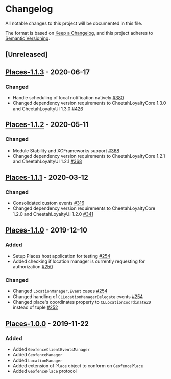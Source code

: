 # Changelog
All notable changes to this project will be documented in this file.

The format is based on [Keep a Changelog](https://keepachangelog.com/en/1.0.0/),
and this project adheres to [Semantic Versioning](https://semver.org/spec/v2.0.0.html).

## [Unreleased]

## [Places-1.1.3] - 2020-06-17
### Changed
- Handle scheduling of local notification natively [#380]
- Changed dependency version requirements to CheetahLoyaltyCore 1.3.0 and CheetahLoyaltyUI 1.3.0 [#426]

[#380]: https://github.com/LoyalSphere/cheetah-loyalty-ios-sdk/pull/380
[#426]: https://github.com/LoyalSphere/cheetah-loyalty-ios-sdk/pull/426

## [Places-1.1.2] - 2020-05-11

### Changed
- Module Stability and XCFrameworks support [#368]
- Changed dependency version requirements to CheetahLoyaltyCore 1.2.1 and CheetahLoyaltyUI 1.2.1 [#368]

[#368]: https://github.com/LoyalSphere/cheetah-loyalty-ios-sdk/pull/368

## [Places-1.1.1] - 2020-03-12

### Changed
- Consolidated custom events [#316]
- Changed dependency version requirements to CheetahLoyaltyCore 1.2.0 and CheetahLoyaltyUI 1.2.0 [#341]

[#316]: https://github.com/LoyalSphere/cheetah-loyalty-ios-sdk/pull/316
[#341]: https://github.com/LoyalSphere/cheetah-loyalty-ios-sdk/pull/341

## [Places-1.1.0] - 2019-12-10

### Added
- Setup Places host application for testing [#254]
- Added checking if location manager is currently requesting for authorization [#250]

### Changed
- Changed `LocationManager.Event` cases [#254]
- Changed handling of `CLLocationManagerDelegate` events [#254]
- Changed place's coordinates property to `CLLocationCoordinate2D` instead of tuple [#252]

[#250]: https://github.com/LoyalSphere/cheetah-loyalty-ios-sdk/pull/250
[#252]: https://github.com/LoyalSphere/cheetah-loyalty-ios-sdk/pull/252
[#254]: https://github.com/LoyalSphere/cheetah-loyalty-ios-sdk/pull/254

## [Places-1.0.0] - 2019-11-22
### Added
- Added `GeofenceClientEventsManager`
- Added `GeofenceManager`
- Added `LocationManager`
- Added extension of `Place` object to conform on `GeofencePlace`
- Added `GeofencePlace` protocol

[Places-1.1.3]: https://github.com/LoyalSphere/cheetah-loyalty-ios-sdk/milestone/28?closed=1
[Places-1.1.2]: https://github.com/LoyalSphere/cheetah-loyalty-ios-sdk/milestone/24?closed=1
[Places-1.1.1]: https://github.com/LoyalSphere/cheetah-loyalty-ios-sdk/milestone/20?closed=1
[Places-1.1.0]: https://github.com/LoyalSphere/cheetah-loyalty-ios-sdk/milestone/14?closed=1
[Places-1.0.0]: https://github.com/LoyalSphere/cheetah-loyalty-ios-sdk/milestone/3?closed=1
